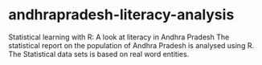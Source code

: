 # andhrapradesh-literacy-analysis
Statistical learning with R: A look at literacy in Andhra Pradesh 
The statistical report on the population of Andhra Pradesh is analysed using R.
The Statistical data sets is based on real word entities.
